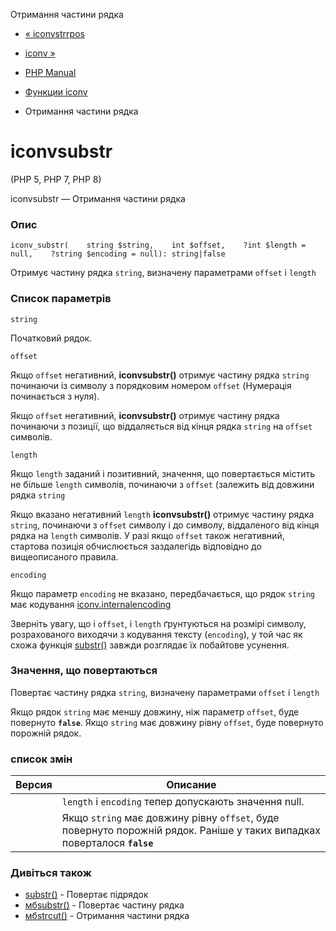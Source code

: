 Отримання частини рядка

-   [« iconvstrrpos](function.iconv-strrpos.html)
    
-   [iconv »](function.iconv.html)
    
-   [PHP Manual](index.html)
    
-   [Функции iconv](ref.iconv.html)
    
-   Отримання частини рядка
    

# iconvsubstr

(PHP 5, PHP 7, PHP 8)

iconvsubstr — Отримання частини рядка

### Опис

```methodsynopsis
iconv_substr(    string $string,    int $offset,    ?int $length = null,    ?string $encoding = null): string|false
```

Отримує частину рядка `string`, визначену параметрами `offset` і `length`

### Список параметрів

`string`

Початковий рядок.

`offset`

Якщо `offset` негативний, **iconvsubstr()** отримує частину рядка `string` починаючи із символу з порядковим номером `offset` (Нумерація починається з нуля).

Якщо `offset` негативний, **iconvsubstr()** отримує частину рядка починаючи з позиції, що віддаляється від кінця рядка `string` на `offset` символів.

`length`

Якщо `length` заданий і позитивний, значення, що повертається містить не більше `length` символів, починаючи з `offset` (залежить від довжини рядка `string`

Якщо вказано негативний `length` **iconvsubstr()** отримує частину рядка `string`, починаючи з `offset` символу і до символу, віддаленого від кінця рядка на `length` символів. У разі якщо `offset` також негативний, стартова позиція обчислюється заздалегідь відповідно до вищеописаного правила.

`encoding`

Якщо параметр `encoding` не вказано, передбачається, що рядок `string` має кодування [iconv.internalencoding](iconv.configuration.html)

Зверніть увагу, що і `offset`, і `length` ґрунтуються на розмірі символу, розрахованого виходячи з кодування тексту (`encoding`), у той час як схожа функція [substr()](function.substr.html) завжди розглядає їх побайтове усунення.

### Значення, що повертаються

Повертає частину рядка `string`, визначену параметрами `offset` і `length`

Якщо рядок `string` має меншу довжину, ніж параметр `offset`, буде повернуто **`false`**. Якщо `string` має довжину рівну `offset`, буде повернуто порожній рядок.

### список змін

| Версия | Описание |
| --- | --- |
|  | `length` і `encoding` тепер допускають значення null. |
|  | Якщо `string` має довжину рівну `offset`, буде повернуто порожній рядок. Раніше у таких випадках поверталося **`false`** |

### Дивіться також

-   [substr()](function.substr.html) - Повертає підрядок
-   [мбsubstr()](function.mb-substr.html) - Повертає частину рядка
-   [мбstrcut()](function.mb-strcut.html) - Отримання частини рядка